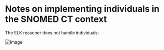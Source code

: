 # Notes on implementing individuals in the SNOMED CT context

The ELK reasoner does not handle individuals:

![image](https://user-images.githubusercontent.com/415926/124394078-5522a780-dcc3-11eb-9244-382ea2f461b6.png)
